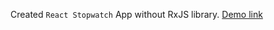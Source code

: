 Created `React Stopwatch` App without RxJS library.
[Demo link](https://oleksandrorel.github.io/react-stopwatch/)
